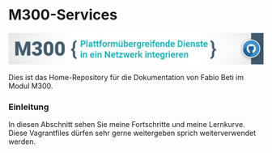 # M300-Services

![M300-Banner](https://github.com/firedotwater/M300-Services/blob/main/images/Banner_M300_GitHub-Repository.png)

Dies ist das Home-Repository für die Dokumentation von Fabio Beti im Modul M300.

### Einleitung

In diesen Abschnitt sehen Sie meine Fortschritte und meine Lernkurve. Diese Vagrantfiles dürfen sehr gerne weitergeben sprich weiterverwendet werden.
